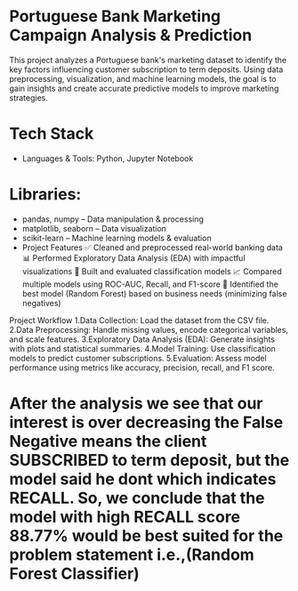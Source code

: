 # Portuguese Bank Marketing Campaign Analysis & Prediction
This project analyzes a Portuguese bank's marketing dataset to identify the key factors influencing customer subscription to term deposits. Using data preprocessing, visualization, and machine learning models, the goal is to gain insights and create accurate predictive models to improve marketing strategies.
# Tech Stack
* Languages & Tools: Python, Jupyter Notebook
# Libraries:
* pandas, numpy – Data manipulation & processing
* matplotlib, seaborn – Data visualization
* scikit-learn – Machine learning models & evaluation
* Project Features
✅ Cleaned and preprocessed real-world banking data
📊 Performed Exploratory Data Analysis (EDA) with impactful visualizations
🤖 Built and evaluated classification models
📈 Compared multiple models using ROC-AUC, Recall, and F1-score
🎯 Identified the best model (Random Forest) based on business needs (minimizing false negatives)

Project Workflow
1.Data Collection: Load the dataset from the CSV file.
2.Data Preprocessing: Handle missing values, encode categorical variables, and scale features.
3.Exploratory Data Analysis (EDA): Generate insights with plots and statistical summaries.
4.Model Training: Use classification models to predict customer subscriptions.
5.Evaluation: Assess model performance using metrics like accuracy, precision, recall, and F1 score.

# After the analysis we see that our interest is over decreasing the False Negative means the client SUBSCRIBED to term deposit, but the model said he dont which indicates RECALL. So, we conclude that the model with high RECALL score 88.77% would be best suited for the problem statement i.e.,(Random Forest Classifier)


